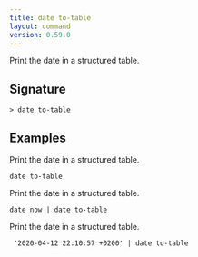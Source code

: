 ```yaml
---
title: date to-table
layout: command
version: 0.59.0
---
```


Print the date in a structured table.

## Signature

```> date to-table ```

## Examples

Print the date in a structured table.
```shell
date to-table
```

Print the date in a structured table.
```shell
date now | date to-table
```

Print the date in a structured table.
```shell
 '2020-04-12 22:10:57 +0200' | date to-table
```

